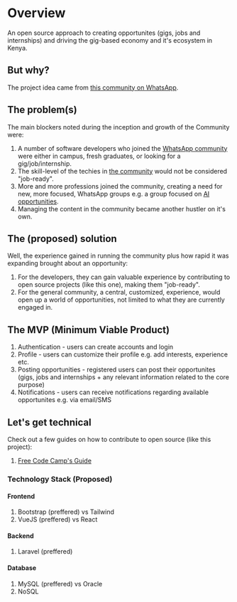 # Overview

An open source approach to creating opportunites (gigs, jobs and internships) and driving the gig-based economy and it's ecosystem in Kenya.

## But why?

The project idea came from [this community on WhatsApp](https://chat.whatsapp.com/FmRvzo5jpOzGAnfZRATqSb).

## The problem(s)

The main blockers noted during the inception and growth of the Community were:

1. A number of software developers who joined the [WhatsApp community](https://chat.whatsapp.com/FmRvzo5jpOzGAnfZRATqSb) were either in campus, fresh graduates, or looking for a gig/job/internship.
1. The skill-level of the techies in [the community](https://chat.whatsapp.com/FmRvzo5jpOzGAnfZRATqSb) would not be considered "job-ready".
1. More and more professions joined the community, creating a need for new, more focused, WhatsApp groups e.g. a group focused on [AI opportunities](https://chat.whatsapp.com/KLzvVjlGFIbDRjSYTNZizd).
1. Managing the content in the community became another hustler on it's own.

## The (proposed) solution

Well, the experience gained in running the community plus how rapid it was expanding brought about an opportunity:

1. For the developers, they can gain valuable experience by contributing to open source projects (like this one), making them "job-ready".
1. For the general community, a central, customized, experience, would open up a world of opportunities, not limited to what they are currently engaged in.

## The MVP (Minimum Viable Product)

1. Authentication - users can create accounts and login
1. Profile - users can customize their profile e.g. add interests, experience etc.
1. Posting opportunities - registered users can post their opportunites (gigs, jobs and internships + any relevant information related to the core purpose)
1. Notifications - users can receive notifications regarding available opportunites e.g. via email/SMS

## Let's get technical

Check out a few guides on how to contribute to open source (like this project):

1. [Free Code Camp's Guide](https://www.freecodecamp.org/news/how-to-contribute-to-open-source-projects-beginners-guide/)

### Technology Stack (Proposed)

#### Frontend
1. Bootstrap (preffered) vs Tailwind
1. VueJS (preffered) vs React

#### Backend

1. Laravel (preffered)

#### Database

1. MySQL (preffered) vs Oracle
1. NoSQL
